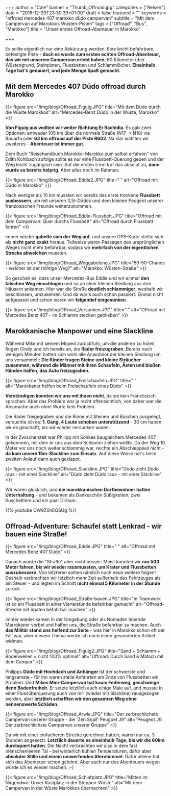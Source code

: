 +++
author = "Cale"
banner = "Thumb_Offroad.jpg"
categories = ["Reisen"]
date = "2016-12-29T23:30:39+01:00"
draft = false
featured = ""
keywords = "offroad mercedes 407 marokko düdo campervan"
subtitle = "Mit dem Campervan auf Marokkos Wüsten-Pisten"
tags = ["Offroad", "Bus", "Marokko"]
title = "Unser erstes Offroad-Abenteuer in Marokko"

+++

Es sollte eigentlich nur eine Abkürzung werden. Eine leicht befahrbare, befestigte Piste - **doch es wurde zum ersten echten Offroad-Abenteuer, das wir mit unserem Campervan erlebt haben**: 60 Kilometer über Wüstengrund, Steinpisten, Flussbetten und Schlammlöcher. **Eineinhalb Tage hat's gedauert, und jede Menge Spaß gemacht.**<!--more-->

## Mit dem Mercedes 407 Düdo offroad durch Marokko

{{< figure src="/img/blog/Offroad_Figuig.JPG" title="Mit dem Düdo durch die Wüste Marokkos" alt="Mercedes-Benz Düdo in der Wüste, Marokko" >}}  

**Von Figuig aus wollten wir weiter Richtung Er Rachidia**. Es gab zwei Optionen: entweder 105 km über die normale Straße (N17 -> N10) via Bouarfa oder **63 km offroad auf der Piste R602**. Na klar wählten wir zweiteres - **Abenteuer ist immer gut**.    

Dem Buch "Reisehandbuch Marokko: Marokko zum selbst erfahren" von Edith Kohlbach zufolge sollte es nur eine Flussbett-Querung geben und der Weg leicht zugänglich sein. Auf die ersten 5 km traf das absolut zu, **dann wurde es bereits holprig**. Aber alles noch im Rahmen.    

{{< figure src="/img/blog/Offroad_Eddie2.JPG" title=" " alt="Offroad mit Düdo in Marokko" >}}  

Nach weniger als 10 km mussten wir bereits das erste trockene **Flussbett ausbessern**, um mit unseren 3,5t-Düdos und dem kleinen Peugeot unserer französischen Freunde weiterzukommen.     

{{< figure src="/img/blog/Offroad_Eddie-Flussbett.JPG" title="Offroad mit dem Campervan: Quer durchs Flussbett" alt="Offroad durch Flussbett fahren" >}} 

Immer wieder **gabelte sich der Weg auf**, und unsere GPS-Karte stellte sich als **nicht ganz exakt** heraus. Teilweise waren Passagen des ursprünglichen Weges nicht mehr befahrbar, sodass wir **mehrfach von der eigentlichen Strecke abweichen** mussten.     

{{< figure src="/img/blog/Offroad_Weggabelung.JPG" title="50-50-Chance - welcher ist der richtige Weg?" alt="Marokko: Wüsten-Straße" >}} 

So geschah es, dass unser Mercedes-Bus Eddie und wir einmal **den falschen Weg einschlugen** und so an einer kleinen Siedlung aus drei Häusern ankamen. Hier war die Straße **deutlich schlammiger**, weshalb wir beschlossen, umzukehren. Und da war's auch schon passiert: Einmal nicht aufgepasst und schon waren wir **felgentief eingesunken**.   

{{< figure src="/img/blog/Offroad_Versunken.JPG" title=" " alt="Offroad mit Mercedes Benz 407 - im Schlamm stecken geblieben" >}}

## Marokkanische Manpower und eine Slackline

Während Mike mit seinem Moped zurückfuhr, um die anderen zu holen, fingen Cindy und ich bereits an, die **Räder freizugraben**. Bereits nach wenigen Minuten hatten sich wohl alle Anwohner der kleinen Siedlung um uns versammelt: **Die Kinder trugen Steine und kleine Sträucher zusammen, während die Männer mit ihren Schaufeln, Ästen und bloßen Händen halfen, das Auto freizugraben.**    

{{< figure src="/img/blog/Offroad_Freischaufeln.JPG" title=" " alt="Marokkaner helfen beim Freischaufeln eines Düdo" >}}

**Verständigen konnten wir uns mit ihnen nicht**, da sie kein Französisch sprachen. Aber das Problem war ja recht offensichtlich, von daher war die Absprache auch ohne Worte kein Problem.    

Die Räder freigegraben und die Rinne mit Steinen und Büschen ausgelegt, versuchte ich es: **1. Gang, 4 Leute schoben unterstützend** - 30 cm haben wir es geschafft, bis wir wieder versunken waren.

In der Zwischenzeit war Philipp mit Sönkes baugleichem Mercedes 407 gekommen, mit dem er uns aus dem Schlamm ziehen wollte. Da der Weg 10 Meter vor uns noch weiter schlammig war, reichte ein Abschleppseil nicht - **da kam unsere 15m-Slackline zum Einsatz**. Auf diese Weise hat's beim zweiten Anlauf dann auch geklappt. 

{{< figure src="/img/blog/Offroad_Slackline.JPG" title="Düdo zieht Düdo raus - mit einer Slackline" alt="Düdo zieht Düdo raus - mit einer Slackline" >}}  

Wir waren glücklich, und **die marokkanischen Dorfbewohner hatten Unterhaltung** - und bekamen als Dankeschön Süßigkeiten, zwei Kuscheltiere und ein paar Dirham.

{{% youtube OW9Z0nEQSUg %}}


## Offroad-Adventure: Schaufel statt Lenkrad - wir bauen eine Straße!

{{< figure src="/img/blog/Offroad_Eddie.JPG" title=" " alt="Offroad mit Mercedes Benz 407 Düdo" >}}

Danach wurde die "Straße" aber nicht besser: Meist konnten wir **nur 500 Meter fahren, bis wir wieder rausmussten, um Krater und Flussbetten auszubessern**. Von letzteren sollten nämlich noch neun weitere folgen! Deshalb verbrachten wir letztlich mehr Zeit außerhalb des Fahrzeuges als am Steuer - und legten im Schnitt **nicht einmal 5 Kilometer in der Stunde** zurück.   

{{< figure src="/img/blog/Offroad_Straße-bauen.JPG" title="In Teamwork ist so ein Flussbett in einer Viertelstunde befahrbar gemacht" alt="Offroad-Strecke mit Spaten befahrbar machen" >}}   

Immer wieder kamen in der Umgebung oder als Nomaden lebende Marrokaner vorbei und halfen uns, die Straße befahrbar zu machen. Auch **das Militär stand uns helfend zur Seite** - was hier in Marokko schon oft der Fall war, aber diesem Thema werde ich noch einen gesonderten Artikel widmen.  

{{< figure src="/img/blog/Offroad_Figuig2.JPG" title="Sand + Schlamm + Bodenwellen = nicht 100% optimal" alt="Offroad: Durch Sand & Matsch mit dem Camper" >}} 

Philipps **Düdo mit Hochdach und Anhänger** ist der schwerste und langsamste - für ihn waren steile Anfahrten am Ende von Flussbetten ein Problem. Und **Mikes Mini-Campervan hat kaum Federweg, geschweige denn Bodenfreiheit**. Er setzte letztlich auch einige Male auf, und musste in einer Flussüberquerung auch von mir (wieder mit Slackline) rausgezogen werden, aber **letztlich schafften wir den gesamten Weg ohne nennenswerte Schäden**.    

{{< figure src="/img/blog/Offroad_Arwie.JPG" title="Der zerbrechlichste Campervan unserer Gruppe - die 'Zen Snail' Peugoet J9" alt="Peugeot J9: Der zerbrechlichste Campervan unserer Gruppe" >}}  

Da wir mit einer einfacheren Strecke gerechnet hatten, waren nur ca. 3 Stunden angesetzt. **Letztlich dauerte es eineinhalb Tage, bis wir die 60km durchquert hatten**. Die Nacht verbrachten wir also in dem fast menschenleeren Tal - bei winterlich kühlen Temperaturen, dafür aber **absoluter Stille und einem umwerfenden Sternhimmel**. Dafür alleine hat sich das Abenteuer schon gelohnt. Aber auch nur des Abenteuers wegen würde ich es wieder machen. ;-)

{{< figure src="/img/blog/Offroad_Schlafplatz.JPG" title="Mitten im Nirgendwo: Unser Rastplatz in der Steppen-Wüste" alt="Mit dem Campervan in der Wüste Marokkos übernachten" >}}